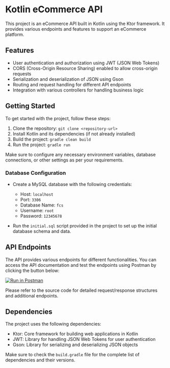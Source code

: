 # Kotlin eCommerce API

This project is an eCommerce API built in Kotlin using the Ktor framework. It provides various endpoints and features to support an eCommerce platform.

## Features

- User authentication and authorization using JWT (JSON Web Tokens)
- CORS (Cross-Origin Resource Sharing) enabled to allow cross-origin requests
- Serialization and deserialization of JSON using Gson
- Routing and request handling for different API endpoints
- Integration with various controllers for handling business logic

## Getting Started

To get started with the project, follow these steps:

1. Clone the repository: `git clone <repository-url>`
2. Install Kotlin and its dependencies (if not already installed)
3. Build the project: `gradle clean build`
4. Run the project: `gradle run`

Make sure to configure any necessary environment variables, database connections, or other settings as per your requirements.

### Database Configuration

- Create a MySQL database with the following credentials:
  - Host: `localhost`
  - Port: `3306`
  - Database Name: `fcs`
  - Username: `root`
  - Password: `12345678`

- Run the `initial.sql` script provided in the project to set up the initial database schema and data.

## API Endpoints

The API provides various endpoints for different functionalities. You can access the API documentation and test the endpoints using Postman by clicking the button below:

[![Run in Postman](https://run.pstmn.io/button.svg)](https://god.postman.co/run-collection/336b8dcabc8263753f74?action=collection%2Fimport)

Please refer to the source code for detailed request/response structures and additional endpoints.

## Dependencies

The project uses the following dependencies:

- Ktor: Core framework for building web applications in Kotlin
- JWT: Library for handling JSON Web Tokens for user authentication
- Gson: Library for serializing and deserializing JSON objects

Make sure to check the `build.gradle` file for the complete list of dependencies and their versions.
